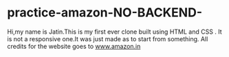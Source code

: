 # practice-amazon-NO-BACKEND-
Hi,my name is Jatin.This is my first ever clone built using HTML and CSS .
It is not a responsive one.It was just made as to start from something.
All credits for the website goes to www.amazon.in
